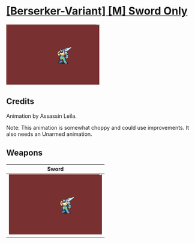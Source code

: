 # [\[Berserker-Variant\] \[M\] Sword Only](./)

<img src="./1.%20Sword/Sword_000.png" alt="[Berserker-Variant] [M] Sword Only standing" />

## Credits

Animation by Assassin Leila.

Note: This animation is somewhat choppy and could use improvements. It also needs an Unarmed animation.

## Weapons


|Sword |
|  :---: |
| <img alt="Sword animation" src="./1.%20Sword/Sword.gif" /> |
